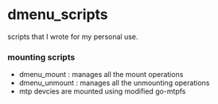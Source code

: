 # dmenu_scripts
scripts that I wrote for my personal use.

### mounting scripts
 * dmenu_mount : manages all the mount operations
 * dmenu_unmount : manages all the unmounting operations
 * mtp devcies are mounted using modified go-mtpfs